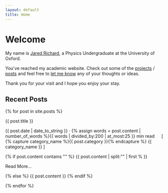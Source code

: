 ```yaml
---
layout: default
title: Home
---
```


<h1>Welcome</h1>

<p></p>

My name is <a href="{{ site.url }}/about">Jared Richard</a>, a Physics Undergraduate at the University of Oxford. 

You've reached my academic website. Check out some of the <a href="{{ site.url }}/projectarchive">projects</a> / <a href="{{ site.url }}/postarchive">posts</a> and feel free to <a href="{{ site.url }}/about">let me know</a> any of your thoughts or ideas.

Thank you for your visit and I hope you enjoy your stay.

<h2>Recent Posts</h2>

{% for post in site.posts %}

{{ post.title }}

{{ post.date | date_to_string }} · {% assign words = post.content | number_of_words %}{{ words | divided_by:200 | at_most:25 }} min read   [ {% capture category_name %}{{ post.category }}{% endcapture %} {{ category_name }} ]

{% if post.content contains "" %} {{ post.content | split:"" | first % }}

Read More...

{% else %} {{ post.content }} {% endif %}

{% endfor %}
